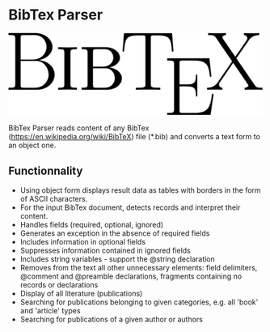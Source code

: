 # BibTex Parser
![](./BibTeX_logo.svg.png)

BibTex Parser reads content of any BibTex (https://en.wikipedia.org/wiki/BibTeX) file (*.bib) and converts a text form to an object one. 

## Functionnality

- Using object form displays result data as tables with borders in the form of ASCII characters. 
- For the input BibTex document, detects records and interpret their content. 
- Handles fields (required, optional, ignored)
- Generates an exception in the absence of required fields
- Includes information in optional fields
- Suppresses information contained in ignored fields
- Includes string variables - support the @string declaration
- Removes from the text all other unnecessary elements: field delimiters, @comment and @preamble declarations, fragments containing no records or declarations
- Display of all literature (publications)
- Searching for publications belonging to given categories, e.g. all 'book' and 'article' types
- Searching for publications of a given author or authors

